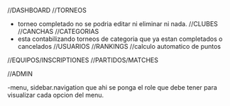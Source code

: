 //DASHBOARD
//TORNEOS
- torneo completado no se podria editar ni eliminar ni nada.
//CLUBES
  //CANCHAS
//CATEGORIAS
- esta contabilizando torneos de categoria que ya estan completados o cancelados
//USUARIOS
//RANKINGS
  //calculo automatico de puntos

//EQUIPOS/INSCRIPTIONES
//PARTIDOS/MATCHES


//ADMIN

-menu, sidebar.navigation que ahi se ponga el role que debe tener para visualizar cada opcion del menu.